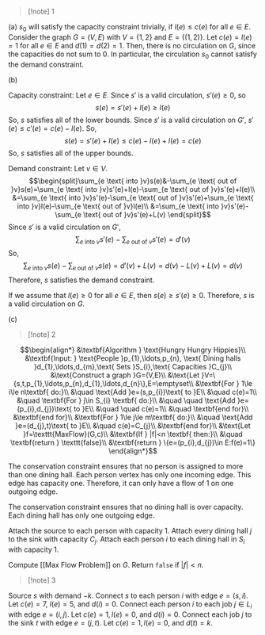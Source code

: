 >[!note] 1

(a) $s_{0}$ will satisfy the capacity constraint trivially, if $l(e)≤c(e)$ for all $e\in E$. Consider the graph $G=(V,E)$ with $V=\{1,2\}$ and $E=\{(1,2)\}$. Let $c(e)=l(e)=1$ for all $e\in E$ and $d(1)=d(2)=1$. Then, there is no circulation on $G$, since the capacities do not sum to $0$. In particular, the circulation $s_{0}$ cannot satisfy the demand constraint.

(b) 


Capacity constraint: Let $e\in E$. Since $s'$ is a valid circulation, $s'(e)\ge0$, so  $$s(e)=s'(e)+l(e)\ge l(e)$$So, $s$ satisfies all of the lower bounds. Since $s'$ is a valid circulation on $G'$, $s'(e)\le c'(e)=c(e)-l(e)$. So, $$s(e)=s'(e)+l(e)\le c(e)-l(e)+l(e)=c(e)$$ So, $s$ satisfies all of the upper bounds.

Demand constraint: Let $v\in V$. $$\begin{split}\sum_{e \text{ into }v}s(e)&-\sum_{e \text{ out of }v}s(e)=\sum_{e \text{ into }v}s'(e)+l(e)-\sum_{e \text{ out of }v}s'(e)+l(e)\\
&=\sum_{e \text{ into }v}s'(e)-\sum_{e \text{ out of }v}s'(e)+\sum_{e \text{ into }v}l(e)-\sum_{e \text{ out of }v}l(e)\\
&=\sum_{e \text{ into }v}s'(e)-\sum_{e \text{ out of }v}s'(e)+L(v)
\end{split}$$Since $s'$ is a valid circulation on $G'$, $$\sum_{e \text{ into }v}s'(e)-\sum_{e \text{ out of }v}s'(e)=d'(v)$$So, $$\sum_{e \text{ into }v}s(e)-\sum_{e \text{ out of }v}s(e)=d'(v)+L(v)=d(v)-L(v)+L(v)=d(v)$$Therefore, $s$ satisfies the demand constraint.

If we assume that $l(e)≥0$ for all $e\in E$, then $s(e)\ge s'(e)\ge0$. Therefore, $s$ is a valid circulation on $G$.

(c) 

>[!note] 2

$$\begin{align*}
&\textbf{Algorithm } \text{Hungry Hungry Hippies}\\
&\textbf{Input: } \text{People }p_{1},\ldots,p_{n}, \text{ Dining halls }d_{1},\ldots,d_{m},\text{ Sets }S_{i},\text{ Capacities }C_{j}\\
&\text{Construct a graph }G=(V,E)\\
&\text{Let }V=\{s,t,p_{1},\ldots,p_{n},d_{1},\ldots,d_{n}\},E=\emptyset\\
&\textbf{For } 1\le i\le n\textbf{ do:}\\
&\quad \text{Add }e=(s,p_{i})\text{ to }E\\
&\quad c(e)=1\\
&\quad \textbf{For } j\in S_{i} \textbf{ do:}\\
&\quad \quad \text{Add }e=(p_{i},d_{j})\text{ to }E\\
&\quad \quad c(e)=1\\
&\quad \textbf{end for}\\
&\textbf{end for}\\
&\textbf{For } 1\le j\le m\textbf{ do:}\\
&\quad \text{Add }e=(d_{j},t)\text{ to }E\\
&\quad c(e)=C_{j}\\
&\textbf{end for}\\
&\text{Let }f=\texttt{MaxFlow}(G,c)\\
&\textbf{If } |f|<n \textbf{ then:}\\
&\quad \textbf{return } \texttt{false}\\
&\textbf{return } \{e=(p_{i},d_{j})\in E:f(e)=1\}
\end{align*}$$

The conservation constraint ensures that no person is assigned to more than one dining hall. Each person vertex has only one incoming edge. This edge has capacity one. Therefore, it can only have a flow of 1 on one outgoing edge. 

The conservation constraint ensures that no dining hall is over capacity. Each dining hall has only one outgoing edge. 

Attach the source to each person with capacity 1. Attach every dining hall $j$ to the sink with capacity $C_{j}$. Attach each person $i$ to each dining hall in $S_i$ with capacity 1.

Compute [[Max Flow Problem]] on $G$. Return `false` if $|f|<n$. 


>[!note] 3

Source $s$ with demand $-k$. Connect $s$ to each person $i$ with edge $e=(s,i)$. Let $c(e)=7$,  $l(e)=5$, and $d(i)=0$. Connect each person $i$ to each job $j\in L_{i}$ with edge $e=(i,j)$. Let $c(e)=1,l(e)=0$, and $d(i)=0$. Connect each job $j$ to the sink $t$ with edge $e=(j,t)$. Let $c(e)=1,l(e)=0$, and $d(t)=k$. 